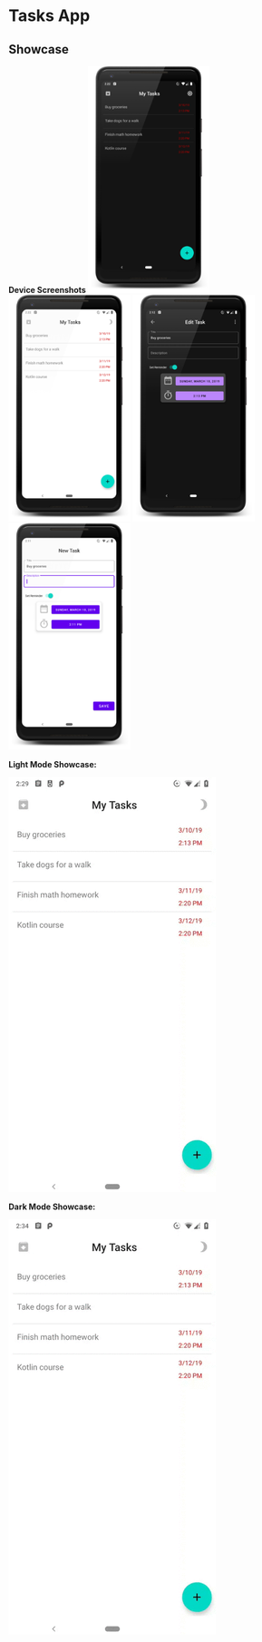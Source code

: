 # Tasks App
## Showcase

**Device Screenshots**
<img src="/showcase/list_dark.png" height="400px"/> <img src="/showcase/list_light.png" height="400px"/>
<img src="/showcase/edit_task_dark.png" height="400px"/> <img src="/showcase/new_task_light.png" height="400px"/>

**Light Mode Showcase:**

![Alt Text](https://github.com/Renzo-Olivares/SimpleToDo/blob/master/showcase/tasks_light_showcase_gif.gif)

**Dark Mode Showcase:**

![Alt Text](https://github.com/Renzo-Olivares/SimpleToDo/blob/master/showcase/tasks_dark_showcase_gif.gif)